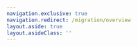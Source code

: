 ```yaml
---
navigation.exclusive: true
navigation.redirect: /migration/overview
layout.aside: true
layout.asideClass: ''
---
```


